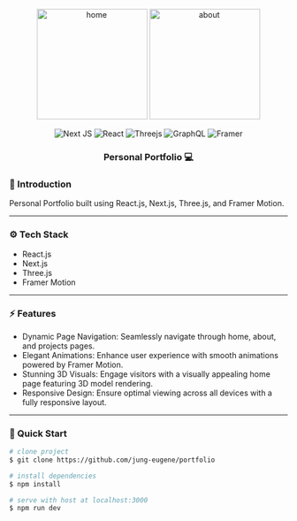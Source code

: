 <div align="center">
<p float="left">
<img height="200" alt="home" src="https://github.com/jung-eugene/portfolio/assets/114817519/6b660732-53f0-4a3e-ad1b-87b1c2631ef0">
<img height="200" alt="about" src="https://github.com/jung-eugene/portfolio/assets/114817519/90927221-a09e-43f7-82c7-69bb56c8f517">
</p>

![Next JS](https://img.shields.io/badge/Next-black?style=for-the-badge&logo=next.js&logoColor=white)
![React](https://img.shields.io/badge/react-%2320232a.svg?style=for-the-badge&logo=react&logoColor=%2361DAFB)
![Threejs](https://img.shields.io/badge/threejs-black?style=for-the-badge&logo=three.js&logoColor=white)
![GraphQL](https://img.shields.io/badge/-GraphQL-E10098?style=for-the-badge&logo=graphql&logoColor=white)
![Framer](https://img.shields.io/badge/Framer-black?style=for-the-badge&logo=framer&logoColor=blue)

<h3 align="center">Personal Portfolio 💻</h3>

</div>

### <a name="introduction">🌱 Introduction</a>

Personal Portfolio built using React.js, Next.js, Three.js, and Framer Motion.

---

### <a name="tech-stack">⚙️ Tech Stack</a>

- React.js
- Next.js
- Three.js
- Framer Motion

---

### <a name="features">⚡️ Features</a>

- Dynamic Page Navigation: Seamlessly navigate through home, about, and projects pages.
- Elegant Animations: Enhance user experience with smooth animations powered by Framer Motion.
- Stunning 3D Visuals: Engage visitors with a visually appealing home page featuring 3D model rendering.
- Responsive Design: Ensure optimal viewing across all devices with a fully responsive layout.

---

### <a name="quick-start">🏁 Quick Start</a>

```bash
# clone project
$ git clone https://github.com/jung-eugene/portfolio

# install dependencies
$ npm install

# serve with host at localhost:3000
$ npm run dev
```
